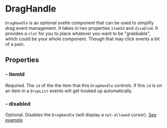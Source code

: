 # DragHandle

`DragHandle` is an optional svelte component that can be used to simplify drag event management.
It takes in two properties `itemId` and `disabled`.
It provides a `slot` for you to place whatever you want to be "grabbable", which could be your whole component.
Though that may click events a bit of a pain.

## Properties

### - itemId

Required. The `id` of the the item that this `DragHandle` controls. If this `id` is on an item in a `DropList` events will get hooked up automatically.

### - disabled

Optional. Disables the `DragHandle` (will display a `not-allowed` cursor). [See example](https://svelte.dev/repl/4b48f17273ee4758a2c2c6ce440f6186?version=3.24.1)
